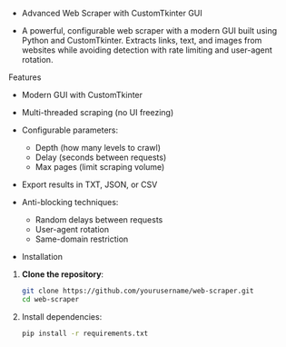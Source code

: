 - Advanced Web Scraper with CustomTkinter GUI

- A powerful, configurable web scraper with a modern GUI built using Python and CustomTkinter. Extracts links, text, and images from websites while avoiding detection with rate limiting and user-agent rotation.

 Features
- Modern GUI with CustomTkinter
- Multi-threaded scraping (no UI freezing)
- Configurable parameters:
  - Depth (how many levels to crawl)
  - Delay (seconds between requests)
  - Max pages (limit scraping volume)
- Export results in TXT, JSON, or CSV
- Anti-blocking techniques:
  - Random delays between requests
  - User-agent rotation
  - Same-domain restriction

- Installation
1. **Clone the repository**:
   ```bash
   git clone https://github.com/yourusername/web-scraper.git
   cd web-scraper
2. Install dependencies:
   ```bash
   pip install -r requirements.txt
     
